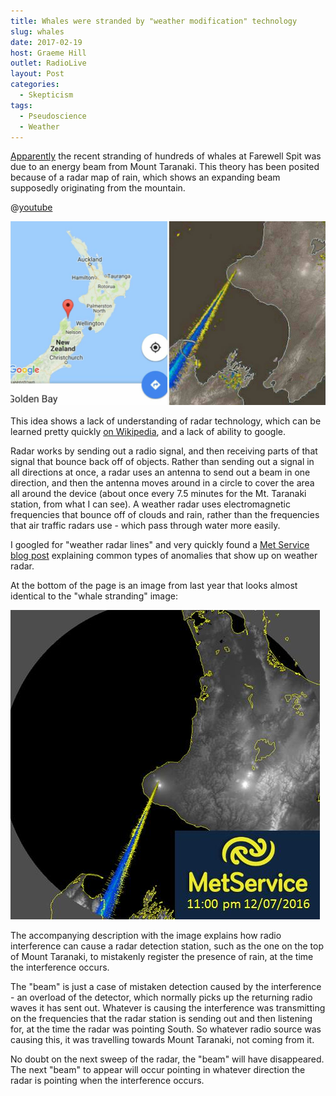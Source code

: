 ```yaml
---
title: Whales were stranded by "weather modification" technology
slug: whales
date: 2017-02-19
host: Graeme Hill
outlet: RadioLive
layout: Post
categories:
  - Skepticism
tags:
  - Pseudoscience
  - Weather
---
```


[Apparently](http://stopsprayingus.com/whales/) the recent stranding of hundreds of whales at Farewell Spit was due to an energy beam from Mount Taranaki. This theory has been posited because of a radar map of rain, which shows an expanding beam supposedly originating from the mountain.

<!-- more -->

@[youtube](https://youtu.be/ZKBaRLp1cag?t=38s)

![Beam](./image1.jpg)

This idea shows a lack of understanding of radar technology, which can be learned pretty quickly [on Wikipedia](https://en.wikipedia.org/wiki/Radar), and a lack of ability to google.

Radar works by sending out a radio signal, and then receiving parts of that signal that bounce back off of objects. Rather than sending out a signal in all directions at once, a radar uses an antenna to send out a beam in one direction, and then the antenna moves around in a circle to cover the area all around the device (about once every 7.5 minutes for the Mt. Taranaki station, from what I can see). A weather radar uses electromagnetic frequencies that bounce off of clouds and rain, rather than the frequencies that air traffic radars use - which pass through water more easily.

I googled for "weather radar lines" and very quickly found a [Met Service blog post](http://blog.metservice.com/Radar_Interference) explaining common types of anomalies that show up on weather radar.

At the bottom of the page is an image from last year that looks almost identical to the "whale stranding" image:

![Met Service](./image2.jpg)

The accompanying description with the image explains how radio interference can cause a radar detection station, such as the one on the top of Mount Taranaki, to mistakenly register the presence of rain, at the time the interference occurs.

The "beam" is just a case of mistaken detection caused by the interference - an overload of the detector, which normally picks up the returning radio waves it has sent out. Whatever is causing the interference was transmitting on the frequencies that the radar station is sending out and then listening for, at the time the radar was pointing South. So whatever radio source was causing this, it was travelling towards Mount Taranaki, not coming from it.

No doubt on the next sweep of the radar, the "beam" will have disappeared. The next "beam" to appear will occur pointing in whatever direction the radar is pointing when the interference occurs.
